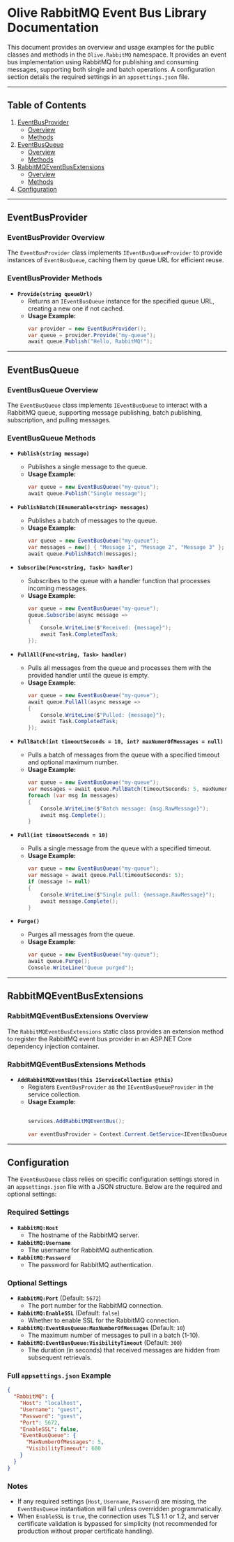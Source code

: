 # Olive RabbitMQ Event Bus Library Documentation

This document provides an overview and usage examples for the public classes and methods in the `Olive.RabbitMQ` namespace. It provides an event bus implementation using RabbitMQ for publishing and consuming messages, supporting both single and batch operations. A configuration section details the required settings in an `appsettings.json` file.

---

## Table of Contents

1. [EventBusProvider](#eventbusprovider)
   - [Overview](#eventbusprovider-overview)
   - [Methods](#eventbusprovider-methods)
2. [EventBusQueue](#eventbusqueue)
   - [Overview](#eventbusqueue-overview)
   - [Methods](#eventbusqueue-methods)
3. [RabbitMQEventBusExtensions](#rabbitmqeventbusextensions)
   - [Overview](#rabbitmqeventbusextensions-overview)
   - [Methods](#rabbitmqeventbusextensions-methods)
4. [Configuration](#configuration)

---

## EventBusProvider

### EventBusProvider Overview

The `EventBusProvider` class implements `IEventBusQueueProvider` to provide instances of `EventBusQueue`, caching them by queue URL for efficient reuse.

### EventBusProvider Methods

- **`Provide(string queueUrl)`**
  - Returns an `IEventBusQueue` instance for the specified queue URL, creating a new one if not cached.
  - **Usage Example:**
    ```csharp
    var provider = new EventBusProvider();
    var queue = provider.Provide("my-queue");
    await queue.Publish("Hello, RabbitMQ!");
    ```

---

## EventBusQueue

### EventBusQueue Overview

The `EventBusQueue` class implements `IEventBusQueue` to interact with a RabbitMQ queue, supporting message publishing, batch publishing, subscription, and pulling messages.

### EventBusQueue Methods

- **`Publish(string message)`**
  - Publishes a single message to the queue.
  - **Usage Example:**
    ```csharp
    var queue = new EventBusQueue("my-queue");
    await queue.Publish("Single message");
    ```

- **`PublishBatch(IEnumerable<string> messages)`**
  - Publishes a batch of messages to the queue.
  - **Usage Example:**
    ```csharp
    var queue = new EventBusQueue("my-queue");
    var messages = new[] { "Message 1", "Message 2", "Message 3" };
    await queue.PublishBatch(messages);
    ```

- **`Subscribe(Func<string, Task> handler)`**
  - Subscribes to the queue with a handler function that processes incoming messages.
  - **Usage Example:**
    ```csharp
    var queue = new EventBusQueue("my-queue");
    queue.Subscribe(async message =>
    {
        Console.WriteLine($"Received: {message}");
        await Task.CompletedTask;
    });
    ```

- **`PullAll(Func<string, Task> handler)`**
  - Pulls all messages from the queue and processes them with the provided handler until the queue is empty.
  - **Usage Example:**
    ```csharp
    var queue = new EventBusQueue("my-queue");
    await queue.PullAll(async message =>
    {
        Console.WriteLine($"Pulled: {message}");
        await Task.CompletedTask;
    });
    ```

- **`PullBatch(int timeoutSeconds = 10, int? maxNumerOfMessages = null)`**
  - Pulls a batch of messages from the queue with a specified timeout and optional maximum number.
  - **Usage Example:**
    ```csharp
    var queue = new EventBusQueue("my-queue");
    var messages = await queue.PullBatch(timeoutSeconds: 5, maxNumerOfMessages: 5);
    foreach (var msg in messages)
    {
        Console.WriteLine($"Batch message: {msg.RawMessage}");
        await msg.Complete();
    }
    ```

- **`Pull(int timeoutSeconds = 10)`**
  - Pulls a single message from the queue with a specified timeout.
  - **Usage Example:**
    ```csharp
    var queue = new EventBusQueue("my-queue");
    var message = await queue.Pull(timeoutSeconds: 5);
    if (message != null)
    {
        Console.WriteLine($"Single pull: {message.RawMessage}");
        await message.Complete();
    }
    ```

- **`Purge()`**
  - Purges all messages from the queue.
  - **Usage Example:**
    ```csharp
    var queue = new EventBusQueue("my-queue");
    await queue.Purge();
    Console.WriteLine("Queue purged");
    ```

---

## RabbitMQEventBusExtensions

### RabbitMQEventBusExtensions Overview

The `RabbitMQEventBusExtensions` static class provides an extension method to register the RabbitMQ event bus provider in an ASP.NET Core dependency injection container.

### RabbitMQEventBusExtensions Methods

- **`AddRabbitMQEventBus(this IServiceCollection @this)`**
  - Registers `EventBusProvider` as the `IEventBusQueueProvider` in the service collection.
  - **Usage Example:**
    ```csharp
 
    services.AddRabbitMQEventBus();
 
    var eventBusProvider = Context.Current.GetService<IEventBusQueueProvider>();
    ```

---

## Configuration

The `EventBusQueue` class relies on specific configuration settings stored in an `appsettings.json` file with a JSON structure. Below are the required and optional settings:

### Required Settings
- **`RabbitMQ:Host`**
  - The hostname of the RabbitMQ server.
- **`RabbitMQ:Username`**
  - The username for RabbitMQ authentication.
- **`RabbitMQ:Password`**
  - The password for RabbitMQ authentication.

### Optional Settings
- **`RabbitMQ:Port`** (Default: `5672`)
  - The port number for the RabbitMQ connection.
- **`RabbitMQ:EnableSSL`** (Default: `false`)
  - Whether to enable SSL for the RabbitMQ connection.
- **`RabbitMQ:EventBusQueue:MaxNumberOfMessages`** (Default: `10`)
  - The maximum number of messages to pull in a batch (1-10).
- **`RabbitMQ:EventBusQueue:VisibilityTimeout`** (Default: `300`)
  - The duration (in seconds) that received messages are hidden from subsequent retrievals.

### Full `appsettings.json` Example
```json
{
  "RabbitMQ": {
    "Host": "localhost",
    "Username": "guest",
    "Password": "guest",
    "Port": 5672,
    "EnableSSL": false,
    "EventBusQueue": {
      "MaxNumberOfMessages": 5,
      "VisibilityTimeout": 600
    }
  }
}
```

### Notes
- If any required settings (`Host`, `Username`, `Password`) are missing, the `EventBusQueue` instantiation will fail unless overridden programmatically.
- When `EnableSSL` is `true`, the connection uses TLS 1.1 or 1.2, and server certificate validation is bypassed for simplicity (not recommended for production without proper certificate handling).
